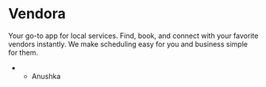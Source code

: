 # Vendora
Your go-to app for local services. Find, book, and connect with your favorite vendors instantly. We make scheduling easy for you and business simple for them.

- - Anushka

